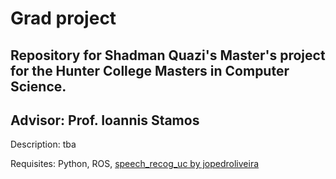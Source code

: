 # Grad project

## Repository for Shadman Quazi's Master's project for the Hunter College Masters in Computer Science.
## Advisor: Prof. Ioannis Stamos

Description: tba

Requisites: Python, ROS, [speech_recog_uc by jopedroliveira](https://github.com/jopedroliveira/speech_recog_uc)
